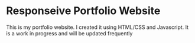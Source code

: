 # Responseive Portfolio Website
This is my portfolio website. I created it using HTML/CSS and Javascript. It is a work in progress and will be updated frequently
